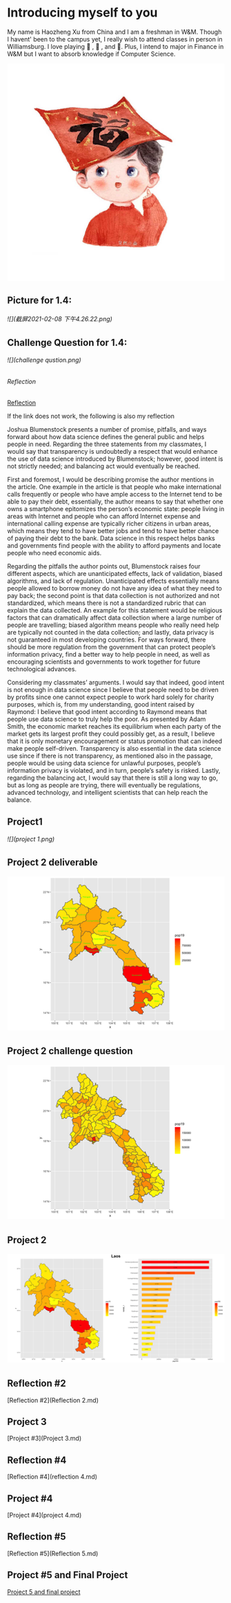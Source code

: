 # Introducing myself to you
My name is Haozheng Xu from China and I am a freshman in W&M. Though I havent' been to the campus yet, I really wish to attend classes in person in Williamsburg. I love playing 🏀 , 🏈 , and 🏃. Plus, I intend to major in Finance in W&M but I want to absorb knowledge if Computer Science.

![](details.png)


## Picture for 1.4:

###### ![](截屏2021-02-08 下午4.26.22.png)



## Challenge Question for 1.4:

###### ![](challenge qustion.png)





###### Reflection
[Reflection](https://docs.google.com/document/d/1tauA0HOqAXerVZ25IcMBbp21wflgHXanwBNmVY57SaQ/edit)

If the link does not work, the following is also my reflection


Joshua Blumenstock presents a number of promise, pitfalls, and ways forward about how data science defines the general public and helps people in need. Regarding the three statements from my classmates, I would say that transparency is undoubtedly a respect that would enhance the use of data science introduced by Blumenstock; however, good intent is not strictly needed; and balancing act would eventually be reached.

First and foremost, I would be describing promise the author mentions in the article. One example in the article is that people who make international calls frequently or people who have ample access to the Internet tend to be able to pay their debt, essentially, the author means to say that whether one owns a smartphone epitomizes the person’s economic state: people living in areas with Internet and people who can afford Internet expense and international calling expense are typically richer citizens in urban areas, which means they tend to have better jobs and tend to have better chance of paying their debt to the bank. Data science in this respect helps banks and governments find people with the ability to afford payments and locate people who need economic aids.

Regarding the pitfalls the author points out, Blumenstock raises four different aspects, which are unanticipated effects, lack of validation, biased algorithms, and lack of regulation. Unanticipated effects essentially means people allowed to borrow money do not have any idea of what they need to pay back; the second point is that data collection is not authorized and not standardized, which means there is not a standardized rubric that can explain the data collected. An example for this statement would be religious factors that can dramatically affect data collection where a large number of people are travelling; biased algorithm means people who really need help are typically not counted in the data collection; and lastly, data privacy is not guaranteed in most developing countries. For ways forward, there should be more regulation from the government that can protect people’s information privacy, find a better way to help people in need, as well as encouraging scientists and governments to work together for future technological advances.


Considering my classmates’ arguments. I would say that indeed, good intent is not enough in data science since I believe that people need to be driven by profits since one cannot expect people to work hard solely for charity purposes, which is, from my understanding, good intent raised by Raymond: I believe that good intent according to Raymond means that people use data science to truly help the poor. As presented by Adam Smith, the economic market reaches its equilibrium when each party of the market gets its largest profit they could possibly get, as a result, I believe that it is only monetary encouragement or status promotion that can indeed make people self-driven.
Transparency is also essential in the data science use since if there is not transparency, as mentioned also in the passage, people would be using data science for unlawful purposes, people’s information privacy is violated, and in turn, people’s safety is risked. Lastly, regarding the balancing act, I would say that there is still a long way to go, but as long as people are trying, there will eventually be regulations, advanced technology, and intelligent scientists that can help reach the balance.


## Project1
###### ![](project 1.png)

## Project 2 deliverable
###### ![](lao_pop20.png)

## Project 2 challenge question
###### ![](lao_pop21_.png)

## Project 2
###### ![](Laos.png)

## Reflection #2
[Reflection #2](Reflection 2.md)

## Project 3
[Project #3](Project 3.md)

## Reflection #4
[Reflection #4](reflection 4.md)

## Project #4
[Project #4](project 4.md)

## Reflection #5
[Reflection #5](Reflection 5.md)

## Project #5 and Final Project
[Project 5 and final project](project5.md)
